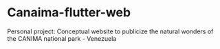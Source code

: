 # Canaima-flutter-web
 Personal project: Conceptual website to publicize the natural wonders of the CANIMA national park - Venezuela
